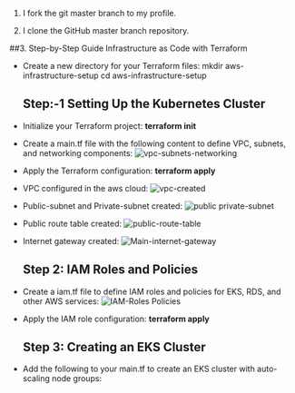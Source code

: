 1. I fork the git master branch to my profile.

2. I clone the GitHub master branch repository.

##3. Step-by-Step Guide
   Infrastructure as Code with Terraform
 
* Create a new directory for your Terraform files:
    mkdir aws-infrastructure-setup
    cd aws-infrastructure-setup
   
   ## Step:-1 Setting Up the Kubernetes Cluster
* Initialize your Terraform project:
  <b>terraform init</b>
* Create a main.tf file with the following content to define VPC, subnets, and networking components:
  ![vpc-subnets-networking](https://github.com/user-attachments/assets/9c0592bb-f85a-425c-a36c-f85b523db33f)
* Apply the Terraform configuration:
  <b>terraform apply</b>
* VPC configured in the aws cloud:
  ![vpc-created](https://github.com/user-attachments/assets/7d764783-f388-4a42-9add-1e47db9c508d)
* Public-subnet and Private-subnet created:
  ![public private-subnet](https://github.com/user-attachments/assets/b1639eac-2e73-4002-9a02-d7b715f7a85a)
* Public route table created:
 ![public-route-table](https://github.com/user-attachments/assets/49bdb711-eceb-46db-969c-5ff0e4560117)
* Internet gateway created:
  ![Main-internet-gateway](https://github.com/user-attachments/assets/89e1763f-8b83-4ba1-af51-b4b612c0d769)
   ## Step 2: IAM Roles and Policies
* Create a iam.tf file to define IAM roles and policies for EKS, RDS, and other AWS services:
  ![IAM-Roles Policies](https://github.com/user-attachments/assets/1a6c5de0-40bc-4837-ad4c-726894676da2)
* Apply the IAM role configuration:
  <b>terraform apply</b>
   ## Step 3: Creating an EKS Cluster
* Add the following to your main.tf to create an EKS cluster with auto-scaling node groups:





  
  



